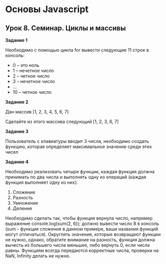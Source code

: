 # Основы Javascript

## Урок 8. Семинар. Циклы и массивы

**Задание 1**

Необходимо с помощью цикла for вывести следующие 11 строк в консоль:

- 0 – это ноль
- 1 – нечетное число
- 2 – четное число
- 3 – нечетное число
- …
- 10 – четное число

**Задание 2**

Дан массив [1, 2, 3, 4, 5, 6, 7]

Сделайте из этого массива следующий [1, 2, 3, 6, 7]

**Задание 3**

Пользователь с клавиатуры вводит 3 числа, необходимо создать функцию, которая определяет максимальное значение среди этих чисел

**Задание 4**

Необходимо реализовать четыре функции, каждая функция должна принимать по два числа и выполнять одну из операций (каждая функция выполняет одну из них):

1.  Сложение
2.  Разность
3.  Умножение
4.  Деление

Необходимо сделать так, чтобы функция вернула число, например выражение console.log(sum(2, 6)); должно вывести число 8 в консоль (sum - функция сложения в данном примере, ваши названия функций могут отличаться). Округлять значения, которые возвращают функции не нужно, однако, обратите внимание на разность, функция должна вычесть из большего числа меньшее, либо вернуть 0, если числа равны. Функциям всегда передаются корректные числа, проверки на NaN, Infinity делать не нужно.
